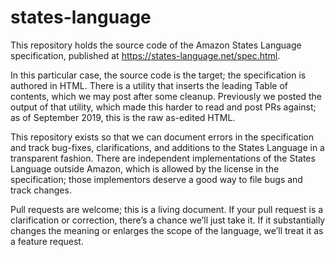 # states-language

This repository holds the source code of the Amazon States Language specification, published at https://states-language.net/spec.html.

In this particular case, the source code is the target; the specification is authored in HTML. There is a utility that inserts the
leading Table of contents, which we may post after some cleanup. Previously we posted the output of that utility, which made this harder to read and post PRs against; as of September 2019, this is the raw as-edited HTML.

This repository exists so that we can document errors in the specification and track bug-fixes, clarifications, and additions to the States Language in a
transparent fashion. There are independent implementations of the States Language outside Amazon, which is
allowed by the license in the specification; those implementors deserve a good way to file bugs and track changes.

Pull requests are welcome; this is a living document. If your pull request is a clarification or correction, there’s a chance
we’ll just take it. If it substantially changes the meaning or enlarges the scope of the language, we’ll treat it as a feature request.
